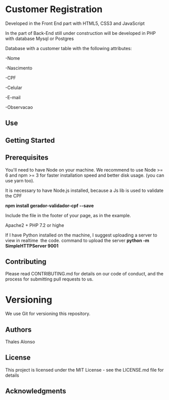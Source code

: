 <h1>Customer Registration </h1>
<p>Developed in the Front End part with HTML5, CSS3 and JavaScript</p>
<p>In the part of Back-End still under construction will be developed in PHP with database Mysql or Postgres</p>
<p>Database with a customer table with the following attributes:</p>
 <p>-Nome</p>
  <p>-Nascimento</p>
  <p>-CPF</p>
  <p>-Celular</p>
  <p>-E-mail</p>
  <p>-Observacao</p>


<h2>Use</h2>
<h2> Getting Started</h2>
<h2>Prerequisites</h2>
<p>You'll need to have Node on your machine. We recommend to use Node >= 6 and npm >= 3 for faster installation speed and better disk usage. (you can use yarn too).</p>
<p>It is necessary to have Node.js installed, because a Js lib is used to validate the CPF</p>
<p><strong>npm install gerador-validador-cpf --save</strong></p>
<p>Include the file in the footer of your page, as in the example.<p/>
<p><script src="node_modules/gerador-validador-cpf/dist/js/CPF.js"></script></p>
<p>Apache2 + PHP 7.2 or highe</p>
<p>If I have Python installed on the machine, I suggest uploading a server to view in realtime
 the code.
command to upload the server <strong>python -m SimpleHTTPServer 9001</strong>
</p>




<h2> Contributing </h2>
<p>Please read CONTRIBUTING.md for details on our code of conduct, and the process for submitting pull requests to us.</p>

<h1> Versioning </h1>
<p>We use Git for versioning this repository.</p>

<h2> Authors </h2>
<p>Thales Alonso </p>

<h2> License </h2>
<p>This project is licensed under the MIT License - see the LICENSE.md file for details</p>

<h2>Acknowledgments</h2>
